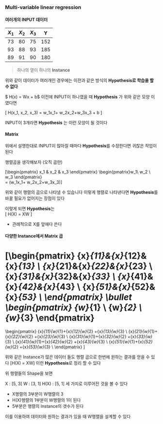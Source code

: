 ### Multi-variable linear regression

#### 여러개의 INPUT 데이터
| $X_1$ | $X_2$ |$X_3$ |  Y  |
|:--:|:--:|:--:|:---:|
| 73 | 80 | 75 | 152 |
| 93 | 88 | 93 | 185 |
| 89 | 91 | 90 | 180 |

>하나의 열이 하나의 **Instance**

위와 같이 데이터가 여러개인 경우에는 이전과 같은 방식의 **Hypothesis로 학습을 할 수 없다**

$ H(x) = Wx + b$
이전에 INPUT이 하나였을 때 **Hypothesis** 가 위와 같은 모양 이였다면

\[  H(x_1, x_2, x_3) = w_1x_1+ w_2x_2+w_3x_3 + b \]

INPUT이 3개라면 **Hypothesis** 는 이런 모양이 될 것이다

#### Matrix

위에서 설명한대로 INPUT이 많아질 때마다 **Hypothesis**를 수정한다면 귀찮은 작업이 된다

행렬곱을 생각해보자 (오직 곱만)

\[\begin{pmatrix} x_1 &  x_2 & x_3 \end{pmatrix}
\begin{pmatrix}w_1\\ w_2 \\ w_3 \end{pmatrix}\
=  (w_1x_1+ w_2x_2+w_3x_3)\]

위와 같이 행렬의 곱으로 나타낼 수 있습니다
이렇게 행렬로 나타낸다면 **Hypothesis**를 바꿀 필요가 없어지는 장점이 있다

이렇게 되면 **Hypothesis**는  
\[ H(X) = XW \]
* 관례적으로 X를 앞에다 쓴다

#### 다양한 Instance에서 Matrix 곱

\[\begin{pmatrix}
 {x}_{11}&{x}_{12}&{x}_{13} \\
 {x}_{21}&{x}_{22}&{x}_{23} \\
 {x}_{31}&{x}_{32}&{x}_{33} \\
 {x}_{41}&{x}_{42}&{x}_{43} \\
 {x}_{51}&{x}_{52}&{x}_{53} \\
\end{pmatrix} \bullet
\begin{pmatrix}
{w}_{1} \\
{w}_{2} \\
{w}_{3}
\end{pmatrix}
=
\begin{pmatrix}
 {x}_{11}{w}_{1}+{x}_{12}{w}_{2} +{x}_{13}{w}_{3}  \\
 {x}_{21}{w}_{1}+{x}_{22}{w}_{2} +{x}_{23}{w}_{3}  \\
 {x}_{31}{w}_{1}+{x}_{32}{w}_{2} +{x}_{33}{w}_{3}  \\
 {x}_{41}{w}_{1}+{x}_{42}{w}_{2} +{x}_{43}{w}_{3}  \\
 {x}_{51}{w}_{1}+{x}_{52}{w}_{2} +{x}_{53}{w}_{3}  \\
\end{pmatrix}
\]

위와 같은 Instance가 많은 데이터 들도 행렬 곱으로 한번에 원하는 결과를 얻을 수 있다
\[H(X) = XW\]
이런 **Hypothesis**로 정리 할 수 있다

위 행렬들의 Shape을 보면

X : [5, 3]  W : [3, 1]  H(X) : [5, 1]
세 가지로 이루어진 것을 볼 수 있다

* X행렬의 3부분이 W행렬의 3
* H(X)행렬의 1부분이 W행렬의 1이 된다
* 5부분은 행렬의 Instance의 갯수가 된다

이를 이용하여 데이터와 원하는 결과가 있을 때 W행렬을 설계할 수 있다

